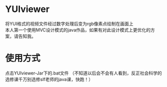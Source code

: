 # YUIviewer
 将YUI格式的视频文件经过数字处理后变为rgb像素点绘制在画面上  
 本人第一个使用MVC设计模式的java作品，如果有对此设计模式上更优化的方案，请告知我。  
 # 使用方式
 点击YUIviewer-Jar下的.bat文件
 （不知道以后会不会有人看到，反正社会科学的选修课千万别选修slf老师的java课，快跑！）  
